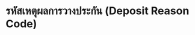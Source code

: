 รหัสเหตุผลการวางประกัน (Deposit Reason Code)
==
<!--stackedit_data:
eyJoaXN0b3J5IjpbLTEzOTQ4NTY2OTFdfQ==
-->